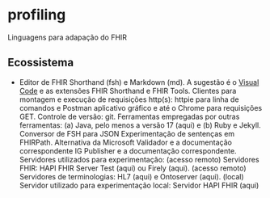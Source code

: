 # profiling
Linguagens para adapação do FHIR


## Ecossistema

- Editor de FHIR Shorthand (fsh) e Markdown (md). A sugestão é o [Visual Code](https://code.visualstudio.com/) e as extensões FHIR Shorthand e FHIR Tools. 
Clientes para montagem e execução de requisições http(s): httpie para linha de comandos e Postman aplicativo gráfico e até o Chrome para requisições GET.
Controle de versão: git.
Ferramentas empregadas por outras ferramentas: (a) Java, pelo menos a versão 17 (aqui) e (b) Ruby e Jekyll.
Conversor de FSH para JSON
Experimentação de sentenças em FHIRPath. Alternativa da Microsoft
Validador e a documentação correspondente
IG Publisher e a documentação correspondente.
Servidores utilizados para experimentação: 
(acesso remoto) Servidores FHIR: HAPI FHIR Server Test (aqui) ou Firely (aqui).
(acesso remoto) Servidores de terminologias: HL7 (aqui) e Ontoserver (aqui).
(local) Servidor utilizado para experimentação local: Servidor HAPI FHIR (aqui)
